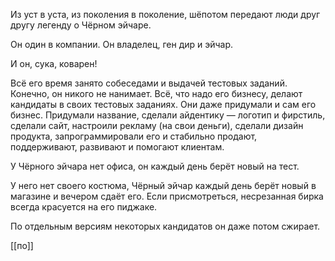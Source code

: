 Из уст в уста, из поколения в поколение, шёпотом передают люди друг другу легенду о Чёрном эйчаре.

Он один в компании. Он владелец, ген дир и эйчар.

И он, сука, коварен!

Всё его время занято собеседами и выдачей тестовых заданий. Конечно, он никого не нанимает. Всё, что надо его бизнесу, делают кандидаты в своих тестовых заданиях. Они даже придумали и сам его бизнес. Придумали название, сделали айдентику — логотип и фирстиль, сделали сайт, настроили рекламу (на свои деньги), сделали дизайн продукта, запрограммировали его и стабильно продают, поддерживают, развивают и помогают клиентам.

У Чёрного эйчара нет офиса, он каждый день берёт новый на тест. 

У него нет своего костюма, Чёрный эйчар каждый день берёт новый в магазине и вечером сдаёт его. Если присмотреться, несрезанная бирка всегда красуется на его пиджаке.

По отдельным версиям некоторых кандидатов он даже потом сжирает.

[[по]]